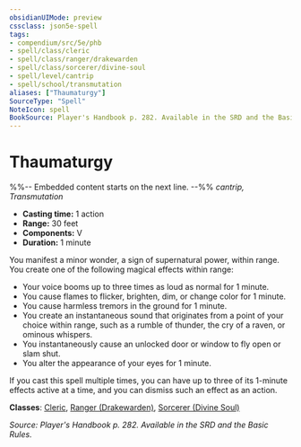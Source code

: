 ```yaml
---
obsidianUIMode: preview
cssclass: json5e-spell
tags:
- compendium/src/5e/phb
- spell/class/cleric
- spell/class/ranger/drakewarden
- spell/class/sorcerer/divine-soul
- spell/level/cantrip
- spell/school/transmutation
aliases: ["Thaumaturgy"]
SourceType: "Spell"
NoteIcon: spell
BookSource: Player's Handbook p. 282. Available in the SRD and the Basic Rules.
---
```

# Thaumaturgy
%%-- Embedded content starts on the next line. --%%
*cantrip, Transmutation*  

- **Casting time:** 1 action
- **Range:** 30 feet
- **Components:** V
- **Duration:** 1 minute

You manifest a minor wonder, a sign of supernatural power, within range. You create one of the following magical effects within range:

- Your voice booms up to three times as loud as normal for 1 minute.  
- You cause flames to flicker, brighten, dim, or change color for 1 minute.  
- You cause harmless tremors in the ground for 1 minute.  
- You create an instantaneous sound that originates from a point of your choice within range, such as a rumble of thunder, the cry of a raven, or ominous whispers.  
- You instantaneously cause an unlocked door or window to fly open or slam shut.  
- You alter the appearance of your eyes for 1 minute.  

If you cast this spell multiple times, you can have up to three of its 1-minute effects active at a time, and you can dismiss such an effect as an action.

**Classes**: [Cleric](/2-Mechanics/CLI/classes/cleric.md), [Ranger (Drakewarden)](/2-Mechanics/CLI/classes/ranger-drakewarden-ftd.md), [Sorcerer (Divine Soul)](/2-Mechanics/CLI/classes/sorcerer-divine-soul-xge.md)

*Source: Player's Handbook p. 282. Available in the SRD and the Basic Rules.*